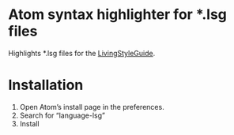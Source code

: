 # Atom syntax highlighter for \*.lsg files

Highlights \*.lsg files for the [LivingStyleGuide](http://livingstyleguide.org).

# Installation

1. Open Atom’s install page in the preferences.
2. Search for “language-lsg”
3. Install
